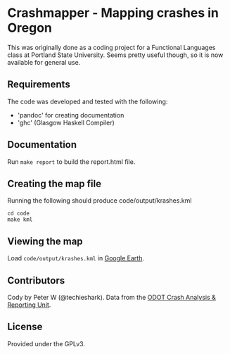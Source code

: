 # Crashmapper - Mapping crashes in Oregon

This was originally done as a coding project for a Functional Languages class at Portland State University.
Seems pretty useful though, so it is now available for general use.

## Requirements

The code was developed and tested with the following:

* 'pandoc' for creating documentation
* 'ghc' (Glasgow Haskell Compiler) 

## Documentation

Run `make report` to build the report.html file.

## Creating the map file

Running the following should produce code/output/krashes.kml

    cd code
    make kml

## Viewing the map

Load `code/output/krashes.kml` in [Google Earth](http://earth.google.com "Download Google Earth").

## Contributors 

Cody by Peter W (@techieshark). 
Data from the [ODOT Crash Analysis & Reporting Unit](http://www.oregon.gov/ODOT/TD/TDATA/car/CAR_Main.shtml).

## License

Provided under the GPLv3.
